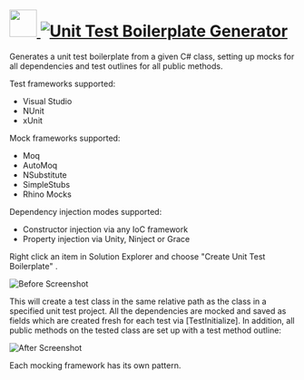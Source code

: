 # [<img src="https://cdn.jsdelivr.net/gh/AdmiringWorm/chocolatey-packages@7f25c1838154fe1d1a6d73a052e5d0c351f0fd76/icons/unit-test-boilerplate-generator.png" height="48" width="48" /> ![Unit Test Boilerplate Generator](https://img.shields.io/chocolatey/v/unit-test-boilerplate-generator.svg?label=Unit%20Test%20Boilerplate%20Generator&style=for-the-badge)](https://chocolatey.org/packages/unit-test-boilerplate-generator)

Generates a unit test boilerplate from a given C# class, setting up mocks for all dependencies and test outlines for all public methods.

Test frameworks supported:

- Visual Studio
- NUnit
- xUnit

Mock frameworks supported:

- Moq
- AutoMoq
- NSubstitute
- SimpleStubs
- Rhino Mocks

Dependency injection modes supported:

- Constructor injection via any IoC framework
- Property injection via Unity, Ninject or Grace

Right click an item in Solution Explorer and choose "Create Unit Test Boilerplate" .

![Before Screenshot](https://cdn.jsdelivr.net/gh/AdmiringWorm/chocolatey-packages@97e1459ab29627e3f745789c45bed85ef3f67f29/automatic/unit-test-boilerplate-generator/screenshots/BeforeScreenshot.png)

This will create a test class in the same relative path as the class in a specified unit test project.
All the dependencies are mocked and saved as fields which are created fresh for each test via \[TestInitialize]. In addition, all public methods
on the tested class are set up with a test method outline:

![After Screenshot](https://cdn.jsdelivr.net/gh/AdmiringWorm/chocolatey-packages@97e1459ab29627e3f745789c45bed85ef3f67f29/automatic/unit-test-boilerplate-generator/screenshots/AfterScreenshot.png)

Each mocking framework has its own pattern.
